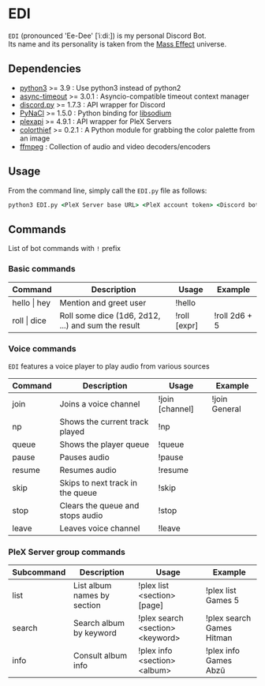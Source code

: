 # EDI

`EDI` (pronounced 'Ee-Dee' [ˈiːdiː]) is my personal Discord Bot.  
Its name and its personality is taken from the [Mass Effect](https://masseffect.fandom.com/wiki/EDI) universe.

## Dependencies

- [python3](https://www.python.org/) >= 3.9 : Use python3 instead of python2
- [async-timeout](https://pypi.org/project/async-timeout/) >= 3.0.1 : Asyncio-compatible timeout context manager
- [discord.py](https://discordpy.readthedocs.io/en/stable) >= 1.7.3 : API wrapper for Discord
- [PyNaCl](https://pypi.org/project/PyNaCl/) >= 1.5.0 : Python binding for [libsodium](https://github.com/jedisct1/libsodium)
- [plexapi](https://pypi.org/project/PlexAPI/) >= 4.9.1 : API wrapper for PleX Servers
- [colorthief](https://github.com/fengsp/color-thief-py) >= 0.2.1 : A Python module for grabbing the color palette from an image
- [ffmpeg](https://www.ffmpeg.org/) : Collection of audio and video decoders/encoders

## Usage

From the command line, simply call the `EDI.py` file as follows:

```cmd
python3 EDI.py <PleX Server base URL> <PleX account token> <Discord bot token>
```

## Commands

List of bot commands with `!` prefix

### Basic commands

| Command          | Description                                        | Usage        | Example       |
| ---------------- | -------------------------------------------------- | ------------ | ------------- |
| hello &#124; hey | Mention and greet user                             | !hello       |               |
| roll &#124; dice | Roll some dice (1d6, 2d12, ...) and sum the result | !roll [expr] | !roll 2d6 + 5 |

### Voice commands

`EDI` features a voice player to play audio from various sources

| Command | Description                      | Usage           | Example                                  |
| ------- | -------------------------------- | --------------- | ---------------------------------------- |
| join    | Joins a voice channel            | !join [channel] | !join General                            |
| np      | Shows the current track played   | !np             |                                          |
| queue   | Shows the player queue           | !queue          |                                          |
| pause   | Pauses audio                     | !pause          |                                          |
| resume  | Resumes audio                    | !resume         |                                          |
| skip    | Skips to next track in the queue | !skip           |                                          |
| stop    | Clears the queue and stops audio | !stop           |                                          |
| leave   | Leaves voice channel             | !leave          |                                          |

### PleX Server group commands

| Subcommand | Description                 | Usage                                | Example                   |
| ---------- | --------------------------- | ------------------------------------ | ------------------------- |
| list       | List album names by section | !plex list \<section\> [page]        | !plex list Games 5        |
| search     | Search album by keyword     | !plex search \<section\> \<keyword\> | !plex search Games Hitman |
| info       | Consult album info          | !plex info \<section\> \<album\>     | !plex info Games Abzû     |
